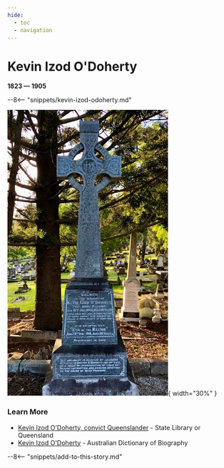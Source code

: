 ```yaml
---
hide:
  - toc
  - navigation
---
```


# Kevin Izod O'Doherty 

**1823 — 1905**

--8<-- "snippets/kevin-izod-odoherty.md"

![Kevin Izod O'Doherty](../assets/kevin-izod-odoherty-headstone.jpg){ width="30%" }

### Learn More

- [Kevin Izod O'Doherty, convict Queenslander](https://www.slq.qld.gov.au/research-collections/family-history/convict-queenslanders/kevin-izod-odoherty-convict-queenslander) - State Library or Queensland
- [Kevin Izod O'Doherty](https://adb.anu.edu.au/biography/odoherty-kevin-izod-4319) - Australian Dictionary of Biography


--8<-- "snippets/add-to-this-story.md"